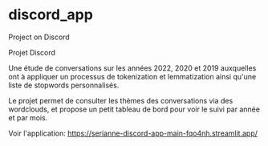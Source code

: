 # discord_app
Project on Discord 

Projet Discord

Une étude de conversations sur les années 2022, 2020 et 2019 auxquelles ont à appliquer un processus de tokenization et lemmatization ainsi qu'une liste de stopwords personnalisés.

Le projet permet de consulter les thèmes des conversations via des wordclouds, et propose un petit tableau de bord pour voir le suivi par année et par mois.

Voir l'application:
https://serianne-discord-app-main-fqo4nh.streamlit.app/
